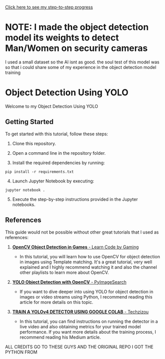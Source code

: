 [Click here to see my step-to-step progress](https://www.youtube.com/watch?v=Kya-3oiuBC8)


# NOTE: I made the object detection model its weights to detect Man/Women on security cameras

I used a small dataset so the AI isnt as good. the soul test of this model was so that i could share some of my experience
in the object detection model training


# Object Detection Using YOLO

Welcome to my Object Detection Using YOLO 


## Getting Started

To get started with this tutorial, follow these steps:

1. Clone this repository.

2. Open a command line in the repository folder.

3. Install the required dependencies by running:

```pip install -r requirements.txt```

4. Launch Jupyter Notebook by executing:

```jupyter notebook .```

5. Execute the step-by-step instructions provided in the Jupyter notebooks.

## References

This guide would not be possible without other great tutorials that I used as references:

1. [**OpenCV Object Detection in Games** - Learn Code by Gaming](https://www.youtube.com/playlist?list=PL1m2M8LQlzfKtkKq2lK5xko4X-8EZzFPI)
    - In this tutorial, you will learn how to use OpenCV for object detection in images using Template matching. It's a great tutorial, very well explained and I highly recommend watching it and also the channel other playlists to learn more about OpenCV.

2. [**YOLO Object Detection with OpenCV** - PyImageSearch](https://pyimagesearch.com/2018/11/12/yolo-object-detection-with-opencv/)
    - If you want to dive deeper into using YOLO for object detection in images or video streams using Python, I recommend reading this article for more details on this topic.

3. [**TRAIN A YOLOv4 DETECTOR USING GOOGLE COLAB** - Techzizou](https://medium.com/analytics-vidhya/train-a-custom-yolov4-tiny-object-detector-using-google-colab-b58be08c9593)
    - In this tutorial, you can find instructions on running the detector in a live video and also obtaining metrics for your trained model performance. If you want more details about the training process, I recommend reading his Medium article.

ALL CREDITS GO TO THESE GUYS AND THE ORIGINAL REPO I GOT THE PYTHON FROM
